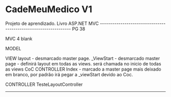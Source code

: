# CadeMeuMedico V1
Projeto de aprendizado. Livro ASP.NET MVC
---------------------------------------------------------------- PG 38

MVC 4 blank

MODEL

VIEW
    layout - desmarcado master page.
    _ViewStart - desmarcado master page - definirá layout em todas as views. será chamada no inicio de todas as views CoC
	  CONTROLLER
		    Index - marcado a master page mais deixado em branco, por padrão irá pegar a _viewStart devido ao Coc.

CONTROLLER
	  TesteLayoutController
	  
----------------------------------------------------------------	  
